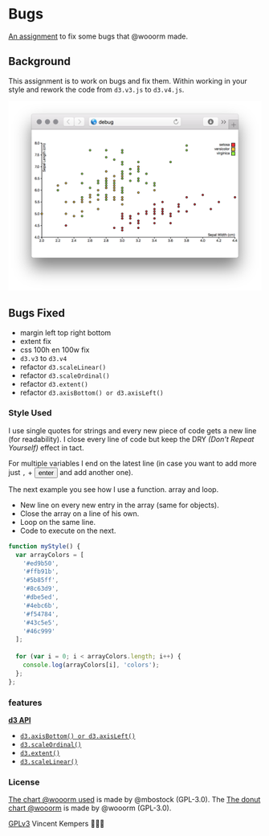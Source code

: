 # Bugs

[An assignment](https://github.com/cmda-fe3/course-17-18/tree/master/site/class-2/debug) to fix some bugs that @wooorm made.

## Background

This assignment is to work on bugs and fix them. Within working in your style and rework the code from `d3.v3.js` to `d3.v4.js`.


![result of this code](preview.png)

## Bugs Fixed

-   margin left top right bottom
-   extent fix
-   css 100h en 100w fix
-   `d3.v3` to `d3.v4`
-   refactor `d3.scaleLinear()`
-   refactor `d3.scaleOrdinal()`
-   refactor `d3.extent()`
-   refactor `d3.axisBottom() or d3.axisLeft()`

### Style Used

I use single quotes for strings and every new piece of code gets a new line (for readability). I close every line of code but keep the DRY _(Don't Repeat Yourself)_ effect in tact.

For multiple variables I end on the latest line (in case you want to add more just `,` +  <button>enter</button> and add another one).

The next example you see how I use a function. array and loop.  
*   New line on every new entry in the array (same for objects).
*   Close the array on a line of his own.
*   Loop on the same line.
*   Code to execute on the next.

```js
function myStyle() {
  var arrayColors = [
    '#ed9b50',
    '#ffb91b',
    '#5b85ff',
    '#8c63d9',
    '#dbe5ed',
    '#4ebc6b',
    '#f54784',
    '#43c5e5',
    '#46c999'
  ];

  for (var i = 0; i < arrayColors.length; i++) {
    console.log(arrayColors[i], 'colors');
  };
};
```

### features

[**d3 API**](https://github.com/d3/d3/blob/master/API.md)
-   [`d3.axisBottom() or d3.axisLeft()`](https://github.com/d3/d3-axis/blob/master/README.md)
-   [`d3.scaleOrdinal()`](https://github.com/d3/d3-3.x-api-reference/blob/master/Ordinal-Scales.md#ordinal)
-   [`d3.extent()`](https://github.com/d3/d3-array/blob/master/README.md#extent)
-   [`d3.scaleLinear()`](https://github.com/d3/d3-scale/blob/master/README.md#scaleLinear)

### License

[The chart @wooorm used](https://bl.ocks.org/mbostock/3887118) is made by @mbostock (GPL-3.0).
The [The donut chart @wooorm](https://github.com/cmda-fe3/course-17-18/tree/master/site/class-2/debug) is made by @wooorm (GPL-3.0).

[GPLv3](https://choosealicense.com/licenses/gpl-3.0/) Vincent Kempers 👨🏽‍💻
